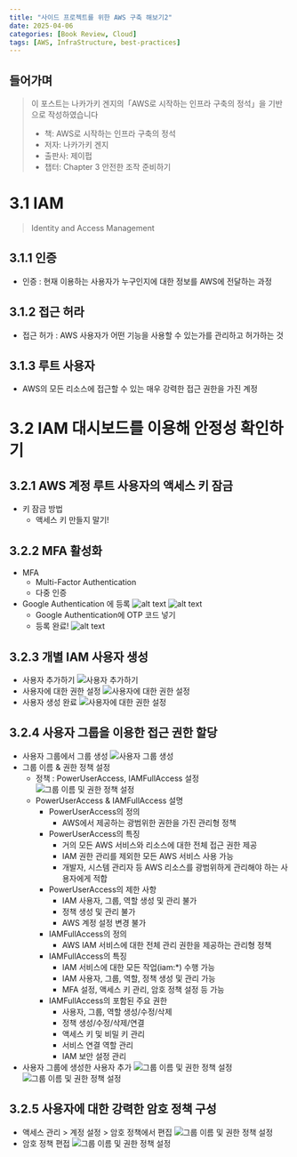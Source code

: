 ```yaml
---
title: "사이드 프로젝트를 위한 AWS 구축 해보기2"
date: 2025-04-06
categories: [Book Review, Cloud]
tags: [AWS, InfraStructure, best-practices]
---
```


## 들어가며
> 이 포스트는 나카가키 겐지의「AWS로 시작하는 인프라 구축의 정석」을 기반으로 작성하였습니다
> - 책: AWS로 시작하는 인프라 구축의 정석
> - 저자: 나카가키 겐지
> - 출판사: 제이펍
> - 챕터: Chapter 3 안전한 조작 준비하기

# 3.1 IAM
> Identity and Access Management

## 3.1.1 인증
- 인증 : 현재 이용하는 사용자가 누구인지에 대한 정보를 AWS에 전달하는 과정

## 3.1.2 접근 허라
- 접근 허가 : AWS 사용자가 어떤 기능을 사용할 수 있는가를 관리하고 허가하는 것

## 3.1.3 루트 사용자
- AWS의 모든 리소스에 접근할 수 있는 매우 강력한 접근 권한을 가진 계정

# 3.2 IAM 대시보드를 이용해 안정성 확인하기
## 3.2.1 AWS 계정 루트 사용자의 액세스 키 잠금
- 키 잠금 방법
    - 액세스 키 만들지 말기!

## 3.2.2 MFA 활성화
- MFA
    - Multi-Factor Authentication
    - 다중 인증
- Google Authentication 에 등록
    ![alt text](/assets/images/AWS1.png)
    ![alt text](/assets/images/AWS2.png)
    - Google Authentication에 OTP 코드 넣기
    - 등록 완료!
        ![alt text](/assets/images/AWS3.png)

## 3.2.3 개별 IAM 사용자 생성
- 사용자 추가하기
    ![사용자 추가하기](/assets/images/AWS4.png)
- 사용자에 대한 권한 설정
    ![사용자에 대한 권한 설정](/assets/images/AWS7.png)
- 사용자 생성 완료
    ![사용자에 대한 권한 설정](/assets/images/AWS8.png)

## 3.2.4 사용자 그룹을 이용한 접근 권한 할당
- 사용자 그룹에서 그룹 생성
    ![사용자 그룹 생성](/assets/images/AWS9.png)
- 그룹 이름 & 권한 정책 설정
    - 정책 : PowerUserAccess, IAMFullAccess 설정
    ![그룹 이름 및 권한 정책 설정](/assets/images/AWS10.png)
    - PowerUserAccess & IAMFullAccess 설명
        - PowerUserAccess의 정의
            -  AWS에서 제공하는 광범위한 권한을 가진 관리형 정책
        - PowerUserAccess의 특징
            - 거의 모든 AWS 서비스와 리소스에 대한 전체 접근 권한 제공
            - IAM 권한 관리를 제외한 모든 AWS 서비스 사용 가능
            - 개발자, 시스템 관리자 등 AWS 리소스를 광범위하게 관리해야 하는 사용자에게 적합
        - PowerUserAccess의 제한 사항
            - IAM 사용자, 그룹, 역할 생성 및 관리 불가
            - 정책 생성 및 관리 불가
            - AWS 계정 설정 변경 불가
        - IAMFullAccess의 정의
            - AWS IAM 서비스에 대한 전체 관리 권한을 제공하는 관리형 정책
        - IAMFullAccess의 특징
            - IAM 서비스에 대한 모든 작업(iam:*) 수행 가능
            - IAM 사용자, 그룹, 역할, 정책 생성 및 관리 가능
            - MFA 설정, 액세스 키 관리, 암호 정책 설정 등 가능
        - IAMFullAccess의 포함된 주요 권한
            - 사용자, 그룹, 역할 생성/수정/삭제
            - 정책 생성/수정/삭제/연결
            - 액세스 키 및 비밀 키 관리
            - 서비스 연결 역할 관리
            - IAM 보안 설정 관리
- 사용자 그룹에 생성한 사용자 추가
    ![그룹 이름 및 권한 정책 설정](/assets/images/AWS11.png)
    ![그룹 이름 및 권한 정책 설정](/assets/images/AWS12.png)
## 3.2.5 사용자에 대한 강력한 암호 정책 구성
- 액세스 관리 > 계정 설정 > 암호 정책에서 편집
    ![그룹 이름 및 권한 정책 설정](/assets/images/AWS13.png)
- 암호 정책 편접
    ![그룹 이름 및 권한 정책 설정](/assets/images/AWS14.png)
